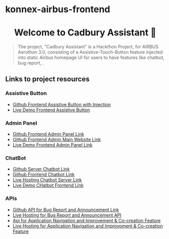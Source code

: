 # konnex-airbus-frontend

<h1 align="center">Welcome to Cadbury Assistant 👋</h1>

> The project, “Cadbury Assistant” is a Hackthon Project, for AIRBUS Aerothon 3.0, consisting of a Assistive-Touch-Button feature injected into static Airbus homepage UI for users to have features like chatbot, bug report, .

## Links to project resources

### Assistive Button
* [Github Frontend Assistive Button with Injection](https://github.com/HoneyPatre/konnex-airbus-frontend/)
* [Live Demo Frontend Assistive Button](https://cocky-varahamihira-aed09f.netlify.app/)

### Admin Panel
* [Github Frontend Admin Panel Link](https://github.com/prateek48/KonnexFinalAdmin)
* [Github Frontend Admin Main Website Link](https://github.com/prateek48/KonnexMainSite)
* [Live Demo Frontend Admin Panel Link](https://practical-bardeen-23bf50.netlify.app/)

### ChatBot
* [Github Server Chatbot Link](https://github.com/saikumar1752/Chatbot1752)
* [Github Frontend Chatbot Link](https://github.com/saikumar1752/Chatbot_Frontend)
* [Live Hosting Chatbot Server Link](https://chatbot1752.herokuapp.com/)
* [Live Demo CHatbot Frontend Link](https://chatbot-frontend01.herokuapp.com/)

### APIs
* [Github API for Bug Report and Announcement Link](https://github.com/sudeept-das/Airbus-Hakathon)
* [Live Hosting for Bug Report and Announcement API](https://nodejs-bug-and-announcement.herokuapp.com)
* [Api for Application Navigation and Improvement & Co-creation Feature](https://github.com/abhiseksinha23/api-application-airbus)
* [Live Hosting for Application Navigation and Improvoment & Co-creation Feature](https://application-imp.herokuapp.com/)

